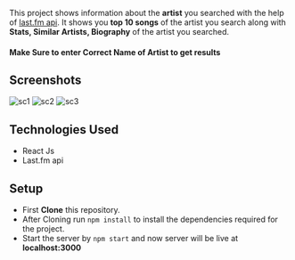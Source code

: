  This project shows information about the **artist** you searched with the help of <a href="https://www.last.fm/api">last.fm api</a>. It shows you **top 10 songs** of the artist you search along with **Stats, Similar Artists, Biography** of the artist you searched.

<h4>Make Sure to enter Correct Name of Artist to get results</h4>

 ## Screenshots
 
 <img src="https://user-images.githubusercontent.com/31733278/57185787-8fc80400-6eef-11e9-83de-6e4859ea9be4.png" alt="sc1"/>
 
 <img src="https://user-images.githubusercontent.com/31733278/57185788-96ef1200-6eef-11e9-842a-b9a0193c157f.png" alt="sc2" />
 
 <img src="https://user-images.githubusercontent.com/31733278/57185789-9e162000-6eef-11e9-97ed-af5d7b5caa7e.png"  alt="sc3" />
 
 ## Technologies Used
 
 * React Js
 * Last.fm api
 
 ## Setup
 
 * First **Clone** this repository.
 * After Cloning run `npm install` to install the dependencies required for the project.
 * Start the server by `npm start` and now server will be live at **localhost:3000**
